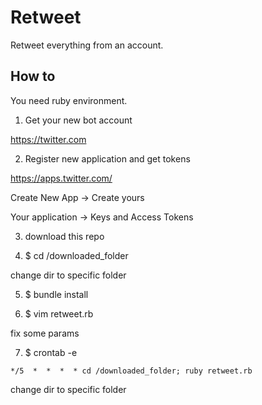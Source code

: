 # Retweet

Retweet everything from an account.

## How to

You need ruby environment.

1. Get your new bot account

https://twitter.com

2. Register new application and get tokens

https://apps.twitter.com/

Create New App -> Create yours 

Your application -> Keys and Access Tokens

3. download this repo

4. $ cd /downloaded_folder

change dir to specific folder

5. $ bundle install

6. $ vim retweet.rb

fix some params

7. $ crontab -e
```
*/5  *  *  *  * cd /downloaded_folder; ruby retweet.rb
```
change dir to specific folder
